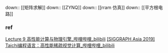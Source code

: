 down:: [[矩阵求解]]
down:: [[ZYNQ]]
down:: [[rram 仿真]]
down:: [[平方根电路]]
###  ref
[Lecture 9 高性能计算与物理引擎\_哔哩哔哩\_bilibili](https://www.bilibili.com/video/BV1ZK411H7Hc?p=9&vd_source=f8bf73f9a2b495eaf6f8446fa6016bc7)
[[SIGGRAPH Asia 2019] Taichi编程语言：高性能稀疏视觉计算\_哔哩哔哩\_bilibili](https://www.bilibili.com/video/BV13J411h7up/?spm_id_from=333.337.search-card.all.click&vd_source=f8bf73f9a2b495eaf6f8446fa6016bc7)